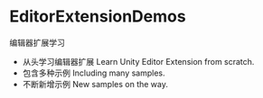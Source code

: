 # EditorExtensionDemos
编辑器扩展学习

- 从头学习编辑器扩展 Learn Unity Editor Extension from scratch.
- 包含多种示例 Including many samples.
- 不断新增示例 New samples on the way.
